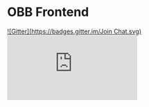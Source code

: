 # OBB Frontend
[![Gitter](https://badges.gitter.im/Join Chat.svg)](https://gitter.im/orionsbelt-battlegrounds/open-source?utm_source=badge&utm_medium=badge&utm_campaign=pr-badge&utm_content=badge) ![Uptime](https://www.statuscake.com/App/button/index.php?Track=H5DYwnbUlN&Days=7&Design=5)

